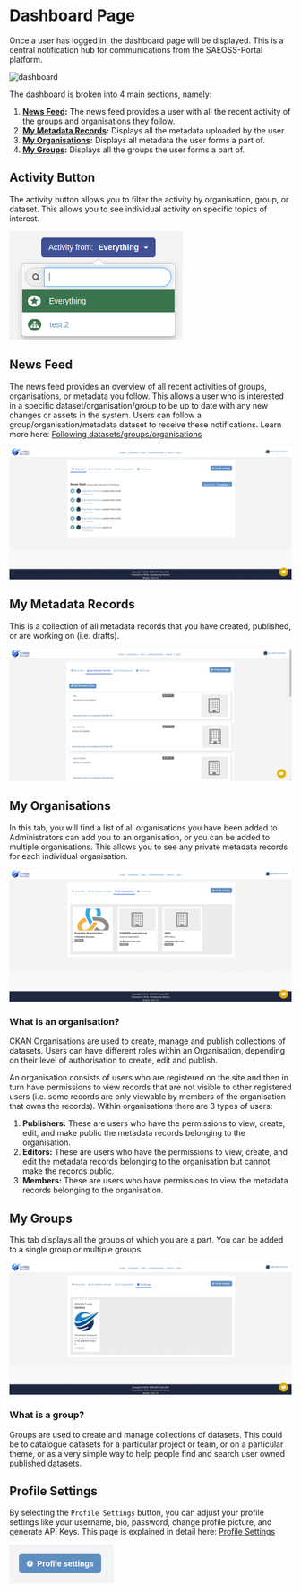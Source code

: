 # Dashboard Page

Once a user has logged in, the dashboard page will be displayed. This is a central notification hub for communications from the SAEOSS-Portal platform.

![dashboard](./img/Dashboard.png)

The dashboard is broken into 4 main sections, namely:

   1. **[News Feed](#news-feed):** The news feed provides a user with all the recent activity of the groups and organisations they follow.
   2. **[My Metadata Records](#my-metadata-records):** Displays all the metadata uploaded by the user.
   3. **[My Organisations](#my-organisations):** Displays all metadata the user forms a part of.
   4. **[My Groups](#my-groups):** Displays all the groups the user forms a part of.

## Activity Button

The activity button allows you to filter the activity by organisation, group, or dataset. This allows you to see individual activity on specific topics of interest.

![Activity Button](./img/activity-button.png)

## News Feed

The news feed provides an overview of all recent activities of groups, organisations, or metadata you follow. This allows a user who is interested in a specific dataset/organisation/group to be up to date with any new changes or assets in the system. Users can follow a group/organisation/metadata dataset to receive these notifications. Learn more here: [Following datasets/groups/organisations](./metadata.md#following-datasets)

![News_feed](./img/news-feed.png)

## My Metadata Records

This is a collection of all metadata records that you have created, published, or are working on (i.e. drafts).

![My Metadata Records](./img/my-metadata-records.png)

## My Organisations

In this tab, you will find a list of all organisations you have been added to. Administrators can add you to an organisation, or you can be added to multiple organisations. This allows you to see any private metadata records for each individual organisation.

![My Organisations](./img/my-organisations.png)

### What is an organisation?

CKAN Organisations are used to create, manage and publish collections of datasets. Users can have different roles within an Organisation, depending on their level of authorisation to create, edit and publish.

An organisation consists of users who are registered on the site and then in turn have permissions to view records that are not visible to other registered users (i.e. some records are only viewable by members of the organisation that owns the records). Within organisations there are 3 types of users:

1. **Publishers:** These are users who have the permissions to view, create, edit, and make public the metadata records belonging to the organisation.
2. **Editors:** These are users who have the permissions to view, create, and edit the metadata records belonging to the organisation but cannot make the records public.
3. **Members:** These are users who have permissions to view the metadata records belonging to the organisation.

## My Groups

This tab displays all the groups of which you are a part. You can be added to a single group or multiple groups.

![My Groups](./img/my-groups.png)

### What is a group?

Groups are used to create and manage collections of datasets. This could be to catalogue datasets for a particular project or team, or on a particular theme, or as a very simple way to help people find and search user owned published datasets.

## Profile Settings

By selecting the `Profile Settings` button, you can adjust your profile settings like your username, bio, password, change profile picture, and generate API Keys. This page is explained in detail here: [Profile Settings](./profile-settings.md)

![Profile Settings](./img/profile-settings-button.png)
